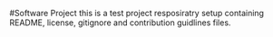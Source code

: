 #Software Project  this is a test project resposiratry setup containing README, license, gitignore and contribution guidlines files.
